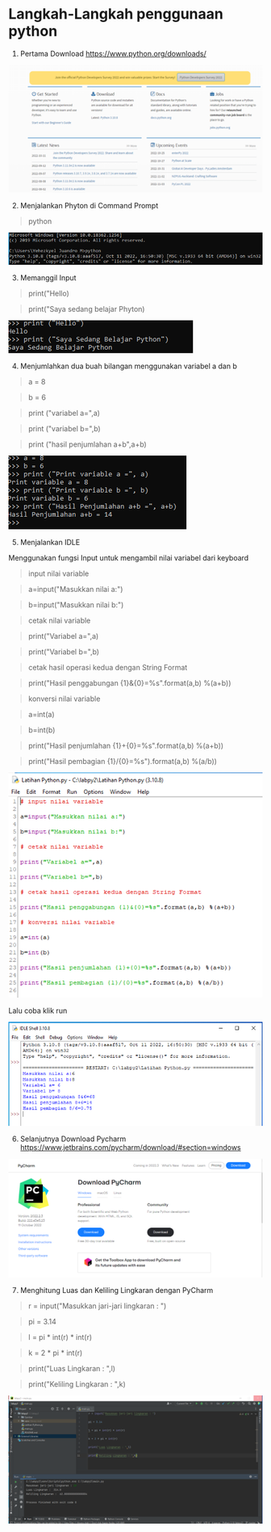 # Langkah-Langkah penggunaan python

1. Pertama Download https://www.python.org/downloads/


![image](Gambar/1.PNG)


2. Menjalankan Phyton di Command Prompt

> python


![image](Gambar/2.PNG)


3. Memanggil Input


> print("Hello)

> print("Saya sedang belajar Phyton)


![image](Gambar/3.PNG)


4. Menjumlahkan dua buah bilangan menggunakan variabel a dan b


> a = 8

> b = 6

> print ("variabel a=",a)

> print ("variabel b=",b)

> print ("hasil penjumlahan a+b",a+b)


![image](Gambar/4.PNG)


5. Menjalankan IDLE

Menggunakan fungsi Input untuk mengambil nilai variabel dari keyboard


> input nilai variable

> a=input("Masukkan nilai a:")

> b=input("Masukkan nilai b:")

> cetak nilai variable

> print("Variabel a=",a)

> print("Variabel b=",b)

> cetak hasil operasi kedua dengan String Format

> print("Hasil penggabungan {1}&{0}=%s".format(a,b) %(a+b))

> konversi nilai variable

> a=int(a)

> b=int(b)

> print("Hasil penjumlahan {1}+{0}=%s".format(a,b) %(a+b))

> print("Hasil pembagian {1}/{0}=%s").format(a,b) %(a/b))


![image](Gambar/5.PNG)


Lalu coba klik run


![image](Gambar/6.PNG)


6. Selanjutnya Download Pycharm https://www.jetbrains.com/pycharm/download/#section=windows


![image](Gambar/7.PNG)


7. Menghitung Luas dan Keliling Lingkaran dengan PyCharm


> r = input("Masukkan jari-jari lingkaran : ")

> pi = 3.14

> l = pi * int(r) * int(r)

> k = 2 * pi * int(r)

> print("Luas Lingkaran : ",l)

> print("Keliling Lingkaran : ",k)


![image](Gambar/8.PNG)




